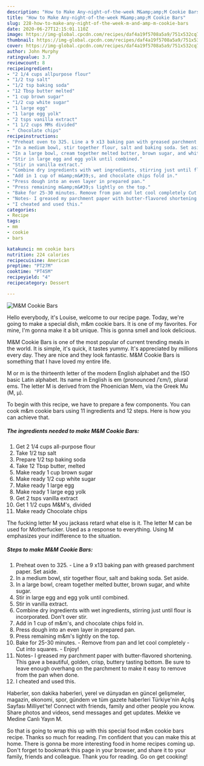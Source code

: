 ```yaml
---
description: "How to Make Any-night-of-the-week M&amp;amp;M Cookie Bars"
title: "How to Make Any-night-of-the-week M&amp;amp;M Cookie Bars"
slug: 228-how-to-make-any-night-of-the-week-m-and-amp-m-cookie-bars
date: 2020-06-27T12:15:01.110Z
image: https://img-global.cpcdn.com/recipes/daf4a19f5708a5a9/751x532cq70/mm-cookie-bars-recipe-main-photo.jpg
thumbnail: https://img-global.cpcdn.com/recipes/daf4a19f5708a5a9/751x532cq70/mm-cookie-bars-recipe-main-photo.jpg
cover: https://img-global.cpcdn.com/recipes/daf4a19f5708a5a9/751x532cq70/mm-cookie-bars-recipe-main-photo.jpg
author: John Murphy
ratingvalue: 3.7
reviewcount: 8
recipeingredient:
- "2 1/4 cups allpurpose flour"
- "1/2 tsp salt"
- "1/2 tsp baking soda"
- "12 Tbsp butter melted"
- "1 cup brown sugar"
- "1/2 cup white sugar"
- "1 large egg"
- "1 large egg yolk"
- "2 tsps vanilla extract"
- "1 1/2 cups MMs divided"
- " Chocolate chips"
recipeinstructions:
- "Preheat oven to 325. Line a 9 x13 baking pan with greased parchment paper. Set aside."
- "In a medium bowl, stir together flour, salt and baking soda. Set aside."
- "In a large bowl, cream together melted butter, brown sugar, and white sugar."
- "Stir in large egg and egg yolk until combined."
- "Stir in vanilla extract."
- "Combine dry ingredients with wet ingredients, stirring just until flour is incorporated. Don&#39;t over stir."
- "Add in 1 cup of m&amp;m&#39;s, and chocolate chips fold in."
- "Press dough into an even layer in prepared pan."
- "Press remaining m&amp;m&#39;s lightly on the top."
- "Bake for 25-30 minutes. Remove from pan and let cool completely Cut into squares. Enjoy!"
- "Notes- I greased my parchment paper with butter-flavored shortening. This gave a beautiful, golden, crisp, buttery tasting bottom. Be sure to leave enough overhang on the parchment to make it easy to remove from the pan when done."
- "I cheated and used this."
categories:
- Recipe
tags:
- mm
- cookie
- bars

katakunci: mm cookie bars 
nutrition: 224 calories
recipecuisine: American
preptime: "PT27M"
cooktime: "PT45M"
recipeyield: "4"
recipecategory: Dessert

---
```



![M&amp;M Cookie Bars](https://img-global.cpcdn.com/recipes/daf4a19f5708a5a9/751x532cq70/mm-cookie-bars-recipe-main-photo.jpg)

Hello everybody, it's Louise, welcome to our recipe page. Today, we're going to make a special dish, m&amp;m cookie bars. It is one of my favorites. For mine, I'm gonna make it a bit unique. This is gonna smell and look delicious.

M&amp;M Cookie Bars is one of the most popular of current trending meals in the world. It is simple, it's quick, it tastes yummy. It's appreciated by millions every day. They are nice and they look fantastic. M&amp;M Cookie Bars is something that I have loved my entire life.

M or m is the thirteenth letter of the modern English alphabet and the ISO basic Latin alphabet. Its name in English is em (pronounced /ˈɛm/), plural ems. The letter M is derived from the Phoenician Mem, via the Greek Mu (Μ, μ).


To begin with this recipe, we have to prepare a few components. You can cook m&amp;m cookie bars using 11 ingredients and 12 steps. Here is how you can achieve that.

<!--inarticleads1-->

##### The ingredients needed to make M&amp;M Cookie Bars:

1. Get 2 1/4 cups all-purpose flour
1. Take 1/2 tsp salt
1. Prepare 1/2 tsp baking soda
1. Take 12 Tbsp butter, melted
1. Make ready 1 cup brown sugar
1. Make ready 1/2 cup white sugar
1. Make ready 1 large egg
1. Make ready 1 large egg yolk
1. Get 2 tsps vanilla extract
1. Get 1 1/2 cups M&amp;M&#39;s, divided
1. Make ready  Chocolate chips


The fucking letter M you jackass retard what else is it. The letter M can be used for Motherfucker. Used as a response to everything. Using M emphasizes your indifference to the situation. 

<!--inarticleads2-->

##### Steps to make M&amp;M Cookie Bars:

1. Preheat oven to 325. - Line a 9 x13 baking pan with greased parchment paper. Set aside.
1. In a medium bowl, stir together flour, salt and baking soda. Set aside.
1. In a large bowl, cream together melted butter, brown sugar, and white sugar.
1. Stir in large egg and egg yolk until combined.
1. Stir in vanilla extract.
1. Combine dry ingredients with wet ingredients, stirring just until flour is incorporated. Don&#39;t over stir.
1. Add in 1 cup of m&amp;m&#39;s, and chocolate chips fold in.
1. Press dough into an even layer in prepared pan.
1. Press remaining m&amp;m&#39;s lightly on the top.
1. Bake for 25-30 minutes. - Remove from pan and let cool completely - Cut into squares. - Enjoy!
1. Notes- I greased my parchment paper with butter-flavored shortening. This gave a beautiful, golden, crisp, buttery tasting bottom. Be sure to leave enough overhang on the parchment to make it easy to remove from the pan when done.
1. I cheated and used this.


Haberler, son dakika haberleri, yerel ve dünyadan en güncel gelişmeler, magazin, ekonomi, spor, gündem ve tüm gazete haberleri Türkiye&#39;nin Açılış Sayfası Milliyet&#39;te! Connect with friends, family and other people you know. Share photos and videos, send messages and get updates. Mekke ve Medine Canlı Yayın M. 

So that is going to wrap this up with this special food m&amp;m cookie bars recipe. Thanks so much for reading. I'm confident that you can make this at home. There is gonna be more interesting food in home recipes coming up. Don't forget to bookmark this page in your browser, and share it to your family, friends and colleague. Thank you for reading. Go on get cooking!
